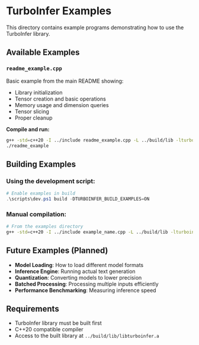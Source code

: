 # TurboInfer Examples

This directory contains example programs demonstrating how to use the TurboInfer library.

## Available Examples

### `readme_example.cpp`
Basic example from the main README showing:
- Library initialization
- Tensor creation and basic operations
- Memory usage and dimension queries
- Tensor slicing
- Proper cleanup

**Compile and run:**
```bash
g++ -std=c++20 -I ../include readme_example.cpp -L ../build/lib -lturboinfer -o readme_example
./readme_example
```

## Building Examples

### Using the development script:
```powershell
# Enable examples in build
.\scripts\dev.ps1 build -DTURBOINFER_BUILD_EXAMPLES=ON
```

### Manual compilation:
```bash
# From the examples directory
g++ -std=c++20 -I ../include example_name.cpp -L ../build/lib -lturboinfer -o example_name
```

## Future Examples (Planned)

- **Model Loading**: How to load different model formats
- **Inference Engine**: Running actual text generation  
- **Quantization**: Converting models to lower precision
- **Batched Processing**: Processing multiple inputs efficiently
- **Performance Benchmarking**: Measuring inference speed

## Requirements

- TurboInfer library must be built first
- C++20 compatible compiler
- Access to the built library at `../build/lib/libturboinfer.a`
